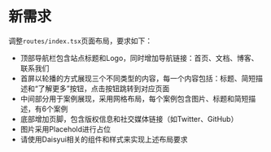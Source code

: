 # 新需求

调整`routes/index.tsx`页面布局，要求如下：

- 顶部导航栏包含站点标题和Logo，同时增加导航链接：首页、文档、博客、联系我们
- 首屏以轮播的方式展现三个不同类型的内容，每一个内容包括：标题、简短描述和“了解更多”按钮，点击按钮跳转到对应页面
- 中间部分用于案例展现，采用网格布局，每个案例包含图片、标题和简短描述，有6个案例
- 底部增加页脚，包含版权信息和社交媒体链接（如Twitter、GitHub）
- 图片采用Placehold进行占位
- 请使用Daisyui相关的组件和样式来实现上述布局要求
